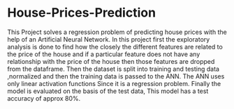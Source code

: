 # House-Prices-Prediction
This Project solves a regression problem of predicting house prices with the help of an Artificial Neural Network.
In this project first the exploratory analysis is done to find how the closely the different features are related to the price of the house
and if a particular feature does not have any  relationship with the price of the house then those features are dropped from the dataframe.
Then the dataset is split into training and testing data ,normalized and then the training data is passed to the ANN.
The ANN uses only linear activation functions Since it is a regression problem.
Finally the model is evaluated on the basis of the test data,
This model has a test accuracy of approx 80%.



